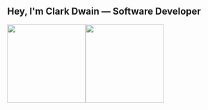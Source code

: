 ## Hey, I'm Clark Dwain — Software Developer

<div style="display: flex">
  <img height='180em' src='https://github-readme-stats.vercel.app/api?username=anullihate&count_private=true&show_icons=true&theme=dracula'>
  <img height='180em' src='https://github-readme-stats.vercel.app/api/top-langs/?username=anullihate&layout=compact&theme=dracula'>
</div>
